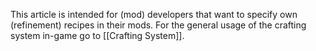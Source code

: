 This article is intended for (mod) developers that want to specify own (refinement) recipes in their mods. 
For the general usage of the crafting system in-game go to [[Crafting System]].